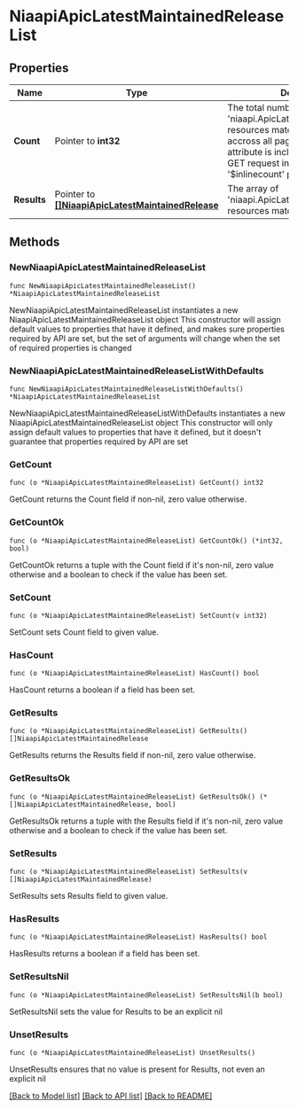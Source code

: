 # NiaapiApicLatestMaintainedReleaseList

## Properties

Name | Type | Description | Notes
------------ | ------------- | ------------- | -------------
**Count** | Pointer to **int32** | The total number of &#39;niaapi.ApicLatestMaintainedRelease&#39; resources matching the request, accross all pages. The &#39;Count&#39; attribute is included when the HTTP GET request includes the &#39;$inlinecount&#39; parameter. | [optional] 
**Results** | Pointer to [**[]NiaapiApicLatestMaintainedRelease**](niaapi.ApicLatestMaintainedRelease.md) | The array of &#39;niaapi.ApicLatestMaintainedRelease&#39; resources matching the request. | [optional] 

## Methods

### NewNiaapiApicLatestMaintainedReleaseList

`func NewNiaapiApicLatestMaintainedReleaseList() *NiaapiApicLatestMaintainedReleaseList`

NewNiaapiApicLatestMaintainedReleaseList instantiates a new NiaapiApicLatestMaintainedReleaseList object
This constructor will assign default values to properties that have it defined,
and makes sure properties required by API are set, but the set of arguments
will change when the set of required properties is changed

### NewNiaapiApicLatestMaintainedReleaseListWithDefaults

`func NewNiaapiApicLatestMaintainedReleaseListWithDefaults() *NiaapiApicLatestMaintainedReleaseList`

NewNiaapiApicLatestMaintainedReleaseListWithDefaults instantiates a new NiaapiApicLatestMaintainedReleaseList object
This constructor will only assign default values to properties that have it defined,
but it doesn't guarantee that properties required by API are set

### GetCount

`func (o *NiaapiApicLatestMaintainedReleaseList) GetCount() int32`

GetCount returns the Count field if non-nil, zero value otherwise.

### GetCountOk

`func (o *NiaapiApicLatestMaintainedReleaseList) GetCountOk() (*int32, bool)`

GetCountOk returns a tuple with the Count field if it's non-nil, zero value otherwise
and a boolean to check if the value has been set.

### SetCount

`func (o *NiaapiApicLatestMaintainedReleaseList) SetCount(v int32)`

SetCount sets Count field to given value.

### HasCount

`func (o *NiaapiApicLatestMaintainedReleaseList) HasCount() bool`

HasCount returns a boolean if a field has been set.

### GetResults

`func (o *NiaapiApicLatestMaintainedReleaseList) GetResults() []NiaapiApicLatestMaintainedRelease`

GetResults returns the Results field if non-nil, zero value otherwise.

### GetResultsOk

`func (o *NiaapiApicLatestMaintainedReleaseList) GetResultsOk() (*[]NiaapiApicLatestMaintainedRelease, bool)`

GetResultsOk returns a tuple with the Results field if it's non-nil, zero value otherwise
and a boolean to check if the value has been set.

### SetResults

`func (o *NiaapiApicLatestMaintainedReleaseList) SetResults(v []NiaapiApicLatestMaintainedRelease)`

SetResults sets Results field to given value.

### HasResults

`func (o *NiaapiApicLatestMaintainedReleaseList) HasResults() bool`

HasResults returns a boolean if a field has been set.

### SetResultsNil

`func (o *NiaapiApicLatestMaintainedReleaseList) SetResultsNil(b bool)`

 SetResultsNil sets the value for Results to be an explicit nil

### UnsetResults
`func (o *NiaapiApicLatestMaintainedReleaseList) UnsetResults()`

UnsetResults ensures that no value is present for Results, not even an explicit nil

[[Back to Model list]](../README.md#documentation-for-models) [[Back to API list]](../README.md#documentation-for-api-endpoints) [[Back to README]](../README.md)


